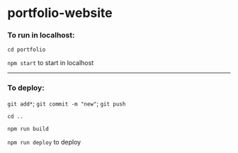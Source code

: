 # portfolio-website

### To run in localhost:

`cd portfolio`

`npm start` to start in localhost

----
### To deploy:

`git add*`; `git commit -m "new"`; `git push`

`cd ..`

`npm run build`

`npm run deploy` to deploy
